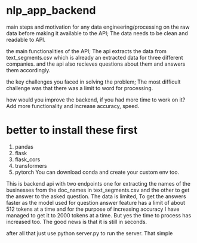 # nlp_app_backend

main steps and motivation for any data engineering/processing on the raw data
before making it available to the API;
The data needs to be clean and readable to API.

the main functionalities of the API;
The api extracts the data from text_segments.csv which is already an extracted data for three different companies. and the api also recieves questions about them and answers them accordingly.

the key challenges you faced in solving the problem;
The most difficult challenge was that there was a limit to word for processing.

how would you improve the backend, if you had more time to work on it?
Add more functionality and increase accuracy, speed.

# better to install these first
1. pandas
2. flask
3. flask_cors
4. transformers
5. pytorch
   You can download conda and create your custom env too.

This is backend api with two endpoints one for extracting the names of the businesses from the doc_names in text_segments.csv and the other to get the answer to the asked question.
The data is limited, To get the answers faster as the model used for question answer feature has a limit of about 512 tokens at a time and for the purpose of increasing accuracy I have managed to get it to 2000 tokens at a time. But yes the time to process has increased too. The good news is that it is still in seconds.


after all that just use
python server.py to run the server.
That simple
